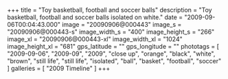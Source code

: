 +++
title = "Toy basketball, football and soccer balls"
description = "Toy basketball, football and soccer balls isolated on white."
date = "2009-09-06T00:04:43.000"
image = "20090906@000443"
image_s = "20090906@000443-s"
image_width_s = "400"
image_height_s = "266"
image_xl = "20090906@000443-xl"
image_width_xl = "1024"
image_height_xl = "681"
gps_latitude = ""
gps_longitude = ""
phototags = [ "2009-09-06", "2009-09", "2009", "close up", "orange", "black", "white", "brown", "still life", "still life", "isolated", "ball", "basket", "football", "soccer" ]
galleries = [ "2009 Timeline" ]
+++
